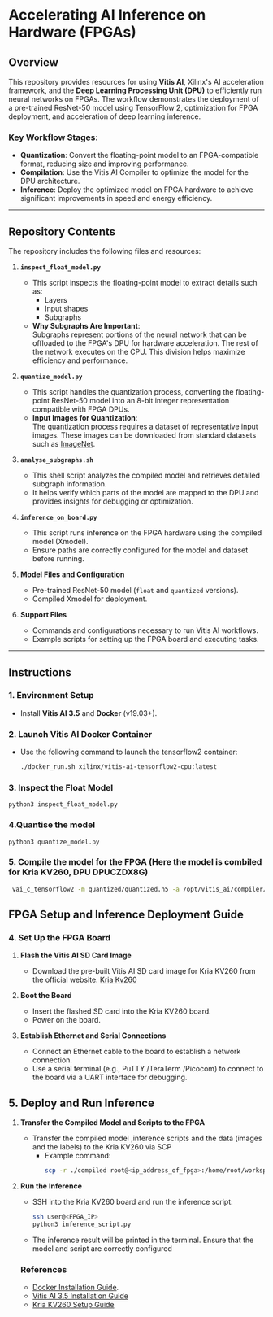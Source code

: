 # Accelerating AI Inference on Hardware (FPGAs)

## Overview

This repository provides resources for using **Vitis AI**, Xilinx's AI acceleration framework, and the **Deep Learning Processing Unit (DPU)** to efficiently run neural networks on FPGAs. The workflow demonstrates the deployment of a pre-trained ResNet-50 model using TensorFlow 2, optimization for FPGA deployment, and acceleration of deep learning inference.

### Key Workflow Stages:
- **Quantization**: Convert the floating-point model to an FPGA-compatible format, reducing size and improving performance.
- **Compilation**: Use the Vitis AI Compiler to optimize the model for the DPU architecture.
- **Inference**: Deploy the optimized model on FPGA hardware to achieve significant improvements in speed and energy efficiency.

---

## Repository Contents

The repository includes the following files and resources:

1. **`inspect_float_model.py`**
   - This script inspects the floating-point model to extract details such as:
     - Layers
     - Input shapes
     - Subgraphs
   - **Why Subgraphs Are Important**:  
     Subgraphs represent portions of the neural network that can be offloaded to the FPGA's DPU for hardware acceleration. The rest of the network executes on the CPU. This division helps maximize efficiency and performance.  
     

2. **`quantize_model.py`**
   - This script handles the quantization process, converting the floating-point ResNet-50 model into an 8-bit integer representation compatible with FPGA DPUs.  
   - **Input Images for Quantization**:  
     The quantization process requires a dataset of representative input images. These images can be downloaded from standard datasets such as [ImageNet](http://www.image-net.org/).

3. **`analyse_subgraphs.sh`**
   - This shell script analyzes the compiled model and retrieves detailed subgraph information.  
   - It helps verify which parts of the model are mapped to the DPU and provides insights for debugging or optimization.

4. **`inference_on_board.py`**
   - This script runs inference on the FPGA hardware using the compiled model (Xmodel).  
   - Ensure paths are correctly configured for the model and dataset before running.

5. **Model Files and Configuration**
   - Pre-trained ResNet-50 model (`float` and `quantized` versions).
   - Compiled Xmodel for deployment.

6. **Support Files**
   - Commands and configurations necessary to run Vitis AI workflows.
   - Example scripts for setting up the FPGA board and executing tasks.

---

## Instructions

### 1. Environment Setup
- Install **Vitis AI 3.5** and **Docker** (v19.03+).  



### 2. Launch Vitis AI Docker Container
- Use the following command to launch the tensorflow2 container:
  ```bash
  ./docker_run.sh xilinx/vitis-ai-tensorflow2-cpu:latest


### 3. Inspect the Float Model
```
python3 inspect_float_model.py
```

### 4.Quantise the model 
```
python3 quantize_model.py

```

### 5. Compile the model for the FPGA (Here the model is combiled for Kria KV260, DPU DPUCZDX8G)
```bash 
 vai_c_tensorflow2 -m quantized/quantized.h5 -a /opt/vitis_ai/compiler/arch/DPUCZDX8G/KV260/arch.json -o ./compiled -n resnet50
```

## FPGA Setup and Inference Deployment Guide

### 4. Set Up the FPGA Board

1. **Flash the Vitis AI SD Card Image**
   - Download the pre-built Vitis AI SD card image for Kria KV260 from the official website. [Kria Kv260](https://www.xilinx.com/member/forms/download/design-license-xef.html?filename=xilinx-kv260-dpu-v2022.2-v3.0.0.img.gz)

2. **Boot the Board**
   - Insert the flashed SD card into the Kria KV260 board.
   - Power on the board. 

3. **Establish Ethernet and Serial Connections**
   - Connect an Ethernet cable to the board to establish a network connection.
   - Use a serial terminal (e.g., PuTTY /TeraTerm /Picocom) to connect to the board via a UART interface for debugging.

## 5. Deploy and Run Inference
1. **Transfer the Compiled Model and Scripts to the FPGA**
   - Transfer the compiled model ,inference scripts and the data (images and the labels) to the Kria KV260 via SCP
     - Example command:
       ```bash
       scp -r ./compiled root@<ip_address_of_fpga>:/home/root/workspace/

       ```

2. **Run the Inference**
   - SSH into the Kria KV260 board and run the inference script:
     ```bash
     ssh user@<FPGA_IP>
     python3 inference_script.py
     ```

   - The inference result will be printed in the terminal. Ensure that the model and script are correctly configured


   ### References
   - [Docker Installation Guide](https://docs.docker.com/engine/install/ubuntu/).
   - [Vitis AI 3.5 Installation Guide](https://xilinx.github.io/Vitis-AI/3.5/html/docs/install/install.html)
   - [Kria KV260 Setup Guide](https://xilinx.github.io/Vitis-AI/3.0/html/docs/quickstart/mpsoc.html)
